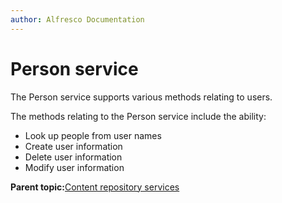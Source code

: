 ```yaml
---
author: Alfresco Documentation
---
```


# Person service

The Person service supports various methods relating to users.

The methods relating to the Person service include the ability:

-   Look up people from user names
-   Create user information
-   Delete user information
-   Modify user information

**Parent topic:**[Content repository services](../concepts/serv-repo-about.md)

